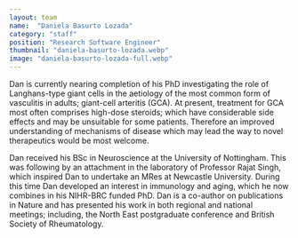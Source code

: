 ```yaml
---
layout: team
name:  "Daniela Basurto Lozada"
category: "staff"
position: "Research Software Engineer"
thumbnail: "daniela-basurto-lozada.webp"
image: "daniela-basurto-lozada-full.webp"
---
```

Dan is currently nearing completion of his PhD investigating the role of Langhans-type giant cells in the aetiology of the most common form of vasculitis in adults; giant-cell arteritis (GCA). At present, treatment for GCA most often comprises high-dose steroids; which have considerable side effects and may be unsuitable for some patients. Therefore an improved understanding of mechanisms of disease which may lead the way to novel therapeutics would be most welcome.

Dan received his BSc in Neuroscience at the University of Nottingham. This was following by an attachment in the laboratory of Professor Rajat Singh, which inspired Dan to undertake an MRes at Newcastle University. During this time Dan developed an interest in immunology and aging, which he now combines in his NIHR-BRC funded PhD. Dan is a co-author on publications in Nature and has presented his work in both regional and national meetings; including, the North East postgraduate conference and British Society of Rheumatology.
